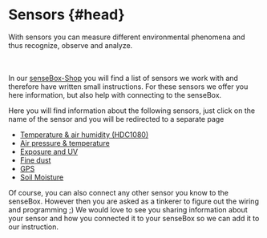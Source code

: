 # Sensors {#head}
<div class="description">With sensors you can measure different environmental phenomena and thus recognize, observe and analyze.</div>

<div class="line">
    <br>
    <br>
</div>

 

In our [senseBox-Shop](https://sensebox.kaufen/) you will find a list of sensors we work with and therefore have written small instructions. For these sensors we offer you here information, but also help with connecting to the senseBox.

Here you will find information about the following sensors, just click on the name of the sensor and you will be redirected to a separate page

- [Temperature & air humidity (HDC1080)](hdc1080.md)
- [Air pressure & temperature](luftdruck-temperatur.md)
- [Exposure and UV](belichtung-und-uv.md)
- [Fine dust](feinstaub.md)
- [GPS](gps.md)
- [Soil Moisture](bodenfeuchte.md)

Of course, you can also connect any other sensor you know to the senseBox. However then you are asked as a tinkerer to figure out the wiring and programming ;) We would love to see you sharing information about your sensor and how you connected it to your senseBox so we can add it to our instruction.
